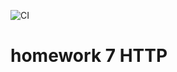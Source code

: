 ![CI](https://github.com/VladSychev1983/http_js/actions/workflows/web.yml/badge.svg)

# homework 7 HTTP
